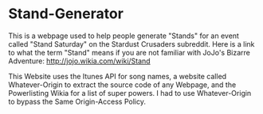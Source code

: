 Stand-Generator
===============

This is a webpage used to help people generate "Stands" for an event called "Stand Saturday" on the Stardust Crusaders subreddit.
Here is a link to what the term "Stand" means if you are not familiar with JoJo's Bizarre Adventure:
http://jojo.wikia.com/wiki/Stand

This Website uses the Itunes API for song names, a website called Whatever-Origin to extract the source code of any Webpage, and
the Powerlisting Wikia for a list of super powers.  I had to use Whatever-Origin to bypass the Same Origin-Access Policy.

